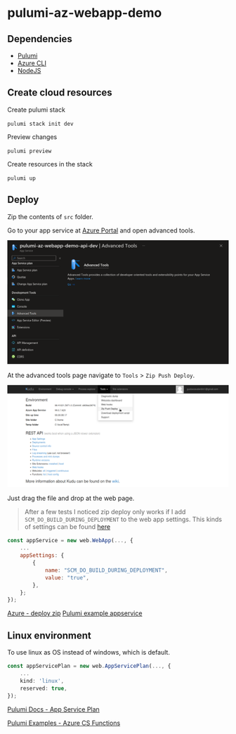 # pulumi-az-webapp-demo

## Dependencies

- [Pulumi]()
- [Azure CLI]()
- [NodeJS]()

## Create cloud resources

Create pulumi stack

`pulumi stack init dev`

Preview changes

`pulumi preview`

Create resources in the stack

`pulumi up`

## Deploy

Zip the contents of `src` folder.

Go to your app service at [Azure Portal](https://portal.azure.com) and open advanced tools.

![app service advanced tools option](docs/images/az-portal-advanced-tools.png)

At the advanced tools page navigate to `Tools` > `Zip Push Deploy`.

![tools - zip push deploy](docs/images/az-webapp-zip-deploy-option.png)

Just drag the file and drop at the web page.

> After a few tests I noticed zip deploy only works if I add `SCM_DO_BUILD_DURING_DEPLOYMENT` to the web app settings. This kinds of settings can be found [here](https://learn.microsoft.com/en-us/azure/app-service/reference-app-settings?tabs=kudu%2Cdotnet#build-automation)

```javascript
const appService = new web.WebApp(..., {
    ...
    appSettings: {
        {
            name: "SCM_DO_BUILD_DURING_DEPLOYMENT",
            value: "true",
        },
    };
});
```

[Azure - deploy zip](https://learn.microsoft.com/en-us/azure/app-service/deploy-zip?tabs=cli)
[Pulumi example appservice](https://www.pulumi.com/registry/packages/azure-native/how-to-guides/azure-ts-appservice/)

## Linux environment

To use linux as OS instead of windows, which is default.

```typescript
const appServicePlan = new web.AppServicePlan(..., {
    ...
    kind: 'linux',
    reserved: true,
});
```

[Pulumi Docs - App Service Plan](https://www.pulumi.com/registry/packages/azure-native/api-docs/web/appserviceplan/#reserved_nodejs)

[Pulumi Examples - Azure CS Functions](https://github.com/pulumi/examples/blob/master/azure-cs-functions/FunctionsStack.cs#L27)
